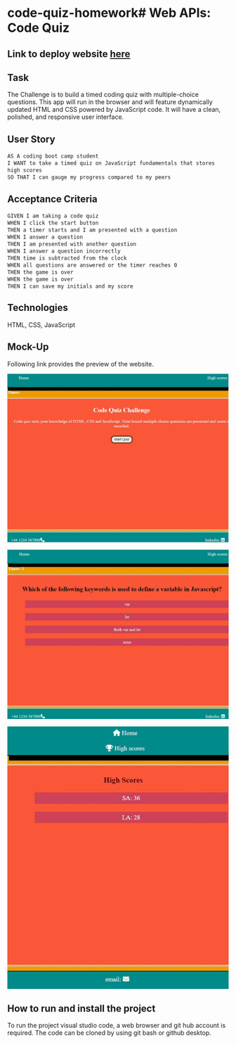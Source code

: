 # code-quiz-homework# Web APIs: Code Quiz

## Link to deploy website [here]()

## Task

The Challenge is to build a timed coding quiz with multiple-choice questions. This app will run in the browser and will feature dynamically updated HTML and CSS powered by JavaScript code. It will have a clean, polished, and responsive user interface.

## User Story

```
AS A coding boot camp student
I WANT to take a timed quiz on JavaScript fundamentals that stores high scores
SO THAT I can gauge my progress compared to my peers
```

## Acceptance Criteria

```
GIVEN I am taking a code quiz
WHEN I click the start button
THEN a timer starts and I am presented with a question
WHEN I answer a question
THEN I am presented with another question
WHEN I answer a question incorrectly
THEN time is subtracted from the clock
WHEN all questions are answered or the timer reaches 0
THEN the game is over
WHEN the game is over
THEN I can save my initials and my score
```

## Technologies

HTML, CSS, JavaScript

## Mock-Up

Following link provides the preview of the website.

![The code-quiz webpage includes a  header with home and high scores links , a description of code-quiz with start button and footer at the bottom of the page.](./assets/images/codequizstartpage.JPG)

![The code-quiz webpage includes a  header with home and high scores links , a question with multiple answer and footer at the bottom of the page.](./assets/images/codequizquestionspage.JPG)

![The  responsive code-quiz webpage showing high scores .](./assets/images/highscores.JPG)

## How to run and install the project

To run the project visual studio code, a web browser and git hub account is required. The code can be cloned by using git bash or github desktop.
